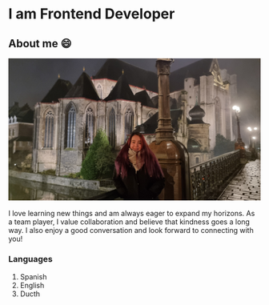 # I am Frontend Developer

## About me 😄

![Markdown Logo](./img/Susanapf.jpg)

I love learning new things and am always eager to expand my horizons. As a team
player, I value collaboration and believe that kindness goes a long way. I also
enjoy a good conversation and look forward to connecting with you!

### Languages

1. Spanish
2. English
3. Ducth
